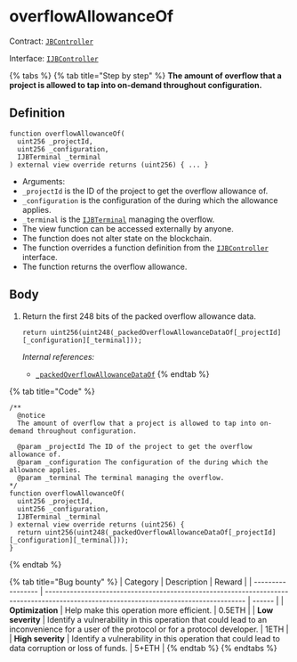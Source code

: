 # overflowAllowanceOf

Contract: [`JBController`](../)​‌

Interface: [`IJBController`](../../../../interfaces/ijbcontroller.md)

{% tabs %}
{% tab title="Step by step" %}
**The amount of overflow that a project is allowed to tap into on-demand throughout configuration.**

## Definition

```solidity
function overflowAllowanceOf(
  uint256 _projectId,
  uint256 _configuration,
  IJBTerminal _terminal
) external view override returns (uint256) { ... }
```

* Arguments:
* `_projectId` is the ID of the project to get the overflow allowance of.
* `_configuration` is the configuration of the during which the allowance applies.
* `_terminal` is the [`IJBTerminal`](../../../../interfaces/ijbterminal.md) managing the overflow.
* The view function can be accessed externally by anyone.
* The function does not alter state on the blockchain.
* The function overrides a function definition from the [`IJBController`](../../../../interfaces/ijbcontroller.md) interface.
* The function returns the overflow allowance.

## Body

1.  Return the first 248 bits of the packed overflow allowance data.

    ```solidity
    return uint256(uint248(_packedOverflowAllowanceDataOf[_projectId][_configuration][_terminal]));
    ```

    _Internal references:_

    * [`_packedOverflowAllowanceDataOf`](../properties/\_packedoverflowallowancedataof.md)
{% endtab %}

{% tab title="Code" %}
```solidity
/**
  @notice 
  The amount of overflow that a project is allowed to tap into on-demand throughout configuration.

  @param _projectId The ID of the project to get the overflow allowance of.
  @param _configuration The configuration of the during which the allowance applies.
  @param _terminal The terminal managing the overflow.
*/
function overflowAllowanceOf(
  uint256 _projectId,
  uint256 _configuration,
  IJBTerminal _terminal
) external view override returns (uint256) {
  return uint256(uint248(_packedOverflowAllowanceDataOf[_projectId][_configuration][_terminal]));
}
```
{% endtab %}

{% tab title="Bug bounty" %}
| Category          | Description                                                                                                                            | Reward |
| ----------------- | -------------------------------------------------------------------------------------------------------------------------------------- | ------ |
| **Optimization**  | Help make this operation more efficient.                                                                                               | 0.5ETH |
| **Low severity**  | Identify a vulnerability in this operation that could lead to an inconvenience for a user of the protocol or for a protocol developer. | 1ETH   |
| **High severity** | Identify a vulnerability in this operation that could lead to data corruption or loss of funds.                                        | 5+ETH  |
{% endtab %}
{% endtabs %}
